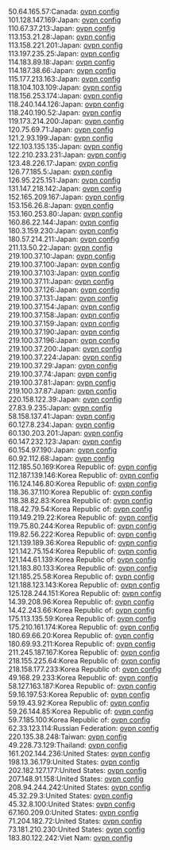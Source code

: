 50.64.165.57:Canada: [ovpn config](vpn/50_64_165_57.ovpn)  
101.128.147.169:Japan: [ovpn config](vpn/101_128_147_169.ovpn)  
110.67.37.213:Japan: [ovpn config](vpn/110_67_37_213.ovpn)  
113.153.21.28:Japan: [ovpn config](vpn/113_153_21_28.ovpn)  
113.158.221.201:Japan: [ovpn config](vpn/113_158_221_201.ovpn)  
113.197.235.25:Japan: [ovpn config](vpn/113_197_235_25.ovpn)  
114.183.89.18:Japan: [ovpn config](vpn/114_183_89_18.ovpn)  
114.187.38.66:Japan: [ovpn config](vpn/114_187_38_66.ovpn)  
115.177.213.163:Japan: [ovpn config](vpn/115_177_213_163.ovpn)  
118.104.103.109:Japan: [ovpn config](vpn/118_104_103_109.ovpn)  
118.156.253.174:Japan: [ovpn config](vpn/118_156_253_174.ovpn)  
118.240.144.126:Japan: [ovpn config](vpn/118_240_144_126.ovpn)  
118.240.190.52:Japan: [ovpn config](vpn/118_240_190_52.ovpn)  
119.173.214.200:Japan: [ovpn config](vpn/119_173_214_200.ovpn)  
120.75.69.71:Japan: [ovpn config](vpn/120_75_69_71.ovpn)  
121.2.93.199:Japan: [ovpn config](vpn/121_2_93_199.ovpn)  
122.103.135.135:Japan: [ovpn config](vpn/122_103_135_135.ovpn)  
122.210.233.231:Japan: [ovpn config](vpn/122_210_233_231.ovpn)  
123.48.226.17:Japan: [ovpn config](vpn/123_48_226_17.ovpn)  
126.77.185.5:Japan: [ovpn config](vpn/126_77_185_5.ovpn)  
126.95.225.151:Japan: [ovpn config](vpn/126_95_225_151.ovpn)  
131.147.218.142:Japan: [ovpn config](vpn/131_147_218_142.ovpn)  
152.165.209.167:Japan: [ovpn config](vpn/152_165_209_167.ovpn)  
153.156.26.8:Japan: [ovpn config](vpn/153_156_26_8.ovpn)  
153.160.253.80:Japan: [ovpn config](vpn/153_160_253_80.ovpn)  
160.86.22.144:Japan: [ovpn config](vpn/160_86_22_144.ovpn)  
180.3.159.230:Japan: [ovpn config](vpn/180_3_159_230.ovpn)  
180.57.214.211:Japan: [ovpn config](vpn/180_57_214_211.ovpn)  
211.13.50.22:Japan: [ovpn config](vpn/211_13_50_22.ovpn)  
219.100.37.10:Japan: [ovpn config](vpn/219_100_37_10.ovpn)  
219.100.37.100:Japan: [ovpn config](vpn/219_100_37_100.ovpn)  
219.100.37.103:Japan: [ovpn config](vpn/219_100_37_103.ovpn)  
219.100.37.11:Japan: [ovpn config](vpn/219_100_37_11.ovpn)  
219.100.37.126:Japan: [ovpn config](vpn/219_100_37_126.ovpn)  
219.100.37.131:Japan: [ovpn config](vpn/219_100_37_131.ovpn)  
219.100.37.154:Japan: [ovpn config](vpn/219_100_37_154.ovpn)  
219.100.37.158:Japan: [ovpn config](vpn/219_100_37_158.ovpn)  
219.100.37.159:Japan: [ovpn config](vpn/219_100_37_159.ovpn)  
219.100.37.190:Japan: [ovpn config](vpn/219_100_37_190.ovpn)  
219.100.37.196:Japan: [ovpn config](vpn/219_100_37_196.ovpn)  
219.100.37.200:Japan: [ovpn config](vpn/219_100_37_200.ovpn)  
219.100.37.224:Japan: [ovpn config](vpn/219_100_37_224.ovpn)  
219.100.37.29:Japan: [ovpn config](vpn/219_100_37_29.ovpn)  
219.100.37.74:Japan: [ovpn config](vpn/219_100_37_74.ovpn)  
219.100.37.81:Japan: [ovpn config](vpn/219_100_37_81.ovpn)  
219.100.37.87:Japan: [ovpn config](vpn/219_100_37_87.ovpn)  
220.158.122.39:Japan: [ovpn config](vpn/220_158_122_39.ovpn)  
27.83.9.235:Japan: [ovpn config](vpn/27_83_9_235.ovpn)  
58.158.137.41:Japan: [ovpn config](vpn/58_158_137_41.ovpn)  
60.127.8.234:Japan: [ovpn config](vpn/60_127_8_234.ovpn)  
60.130.203.201:Japan: [ovpn config](vpn/60_130_203_201.ovpn)  
60.147.232.123:Japan: [ovpn config](vpn/60_147_232_123.ovpn)  
60.154.97.190:Japan: [ovpn config](vpn/60_154_97_190.ovpn)  
60.92.112.68:Japan: [ovpn config](vpn/60_92_112_68.ovpn)  
112.185.50.169:Korea Republic of: [ovpn config](vpn/112_185_50_169.ovpn)  
112.187.139.146:Korea Republic of: [ovpn config](vpn/112_187_139_146.ovpn)  
116.124.146.80:Korea Republic of: [ovpn config](vpn/116_124_146_80.ovpn)  
118.36.37.110:Korea Republic of: [ovpn config](vpn/118_36_37_110.ovpn)  
118.38.82.83:Korea Republic of: [ovpn config](vpn/118_38_82_83.ovpn)  
118.42.79.54:Korea Republic of: [ovpn config](vpn/118_42_79_54.ovpn)  
119.149.219.22:Korea Republic of: [ovpn config](vpn/119_149_219_22.ovpn)  
119.75.80.244:Korea Republic of: [ovpn config](vpn/119_75_80_244.ovpn)  
119.82.56.222:Korea Republic of: [ovpn config](vpn/119_82_56_222.ovpn)  
121.139.189.36:Korea Republic of: [ovpn config](vpn/121_139_189_36.ovpn)  
121.142.75.154:Korea Republic of: [ovpn config](vpn/121_142_75_154.ovpn)  
121.144.61.139:Korea Republic of: [ovpn config](vpn/121_144_61_139.ovpn)  
121.183.80.133:Korea Republic of: [ovpn config](vpn/121_183_80_133.ovpn)  
121.185.25.58:Korea Republic of: [ovpn config](vpn/121_185_25_58.ovpn)  
121.188.123.143:Korea Republic of: [ovpn config](vpn/121_188_123_143.ovpn)  
125.128.244.151:Korea Republic of: [ovpn config](vpn/125_128_244_151.ovpn)  
14.39.208.96:Korea Republic of: [ovpn config](vpn/14_39_208_96.ovpn)  
14.42.243.66:Korea Republic of: [ovpn config](vpn/14_42_243_66.ovpn)  
175.113.135.59:Korea Republic of: [ovpn config](vpn/175_113_135_59.ovpn)  
175.210.161.174:Korea Republic of: [ovpn config](vpn/175_210_161_174.ovpn)  
180.69.66.20:Korea Republic of: [ovpn config](vpn/180_69_66_20.ovpn)  
180.69.93.211:Korea Republic of: [ovpn config](vpn/180_69_93_211.ovpn)  
211.245.187.167:Korea Republic of: [ovpn config](vpn/211_245_187_167.ovpn)  
218.155.225.64:Korea Republic of: [ovpn config](vpn/218_155_225_64.ovpn)  
218.158.177.233:Korea Republic of: [ovpn config](vpn/218_158_177_233.ovpn)  
49.168.29.233:Korea Republic of: [ovpn config](vpn/49_168_29_233.ovpn)  
58.127.163.187:Korea Republic of: [ovpn config](vpn/58_127_163_187.ovpn)  
59.16.197.53:Korea Republic of: [ovpn config](vpn/59_16_197_53.ovpn)  
59.19.43.92:Korea Republic of: [ovpn config](vpn/59_19_43_92.ovpn)  
59.26.144.85:Korea Republic of: [ovpn config](vpn/59_26_144_85.ovpn)  
59.7.185.100:Korea Republic of: [ovpn config](vpn/59_7_185_100.ovpn)  
62.33.123.114:Russian Federation: [ovpn config](vpn/62_33_123_114.ovpn)  
220.135.38.248:Taiwan: [ovpn config](vpn/220_135_38_248.ovpn)  
49.228.73.129:Thailand: [ovpn config](vpn/49_228_73_129.ovpn)  
161.202.144.236:United States: [ovpn config](vpn/161_202_144_236.ovpn)  
198.13.36.179:United States: [ovpn config](vpn/198_13_36_179.ovpn)  
202.182.127.177:United States: [ovpn config](vpn/202_182_127_177.ovpn)  
207.148.91.158:United States: [ovpn config](vpn/207_148_91_158.ovpn)  
208.94.244.242:United States: [ovpn config](vpn/208_94_244_242.ovpn)  
45.32.29.3:United States: [ovpn config](vpn/45_32_29_3.ovpn)  
45.32.8.100:United States: [ovpn config](vpn/45_32_8_100.ovpn)  
67.160.209.0:United States: [ovpn config](vpn/67_160_209_0.ovpn)  
71.204.182.72:United States: [ovpn config](vpn/71_204_182_72.ovpn)  
73.181.210.230:United States: [ovpn config](vpn/73_181_210_230.ovpn)  
183.80.122.242:Viet Nam: [ovpn config](vpn/183_80_122_242.ovpn)  
